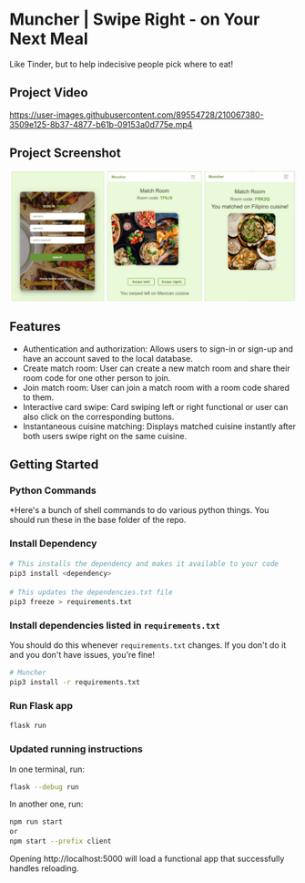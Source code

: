 # Muncher | Swipe Right - on Your Next Meal
Like Tinder, but to help indecisive people pick where to eat!

## Project Video
https://user-images.githubusercontent.com/89554728/210067380-3509e125-8b37-4877-b61b-09153a0d775e.mp4

## Project Screenshot
![sign-up, swipe, and match images](screenshot/set.png)

## Features
* Authentication and authorization: Allows users to sign-in or sign-up and have an account saved to the local database.
* Create match room: User can create a new match room and share their room code for one other person to join.
* Join match room: User can join a match room with a room code shared to them.
* Interactive card swipe: Card swiping left or right functional or user can also click on the corresponding buttons.
* Instantaneous cuisine matching: Displays matched cuisine instantly after both users swipe right on the same cuisine. 

## Getting Started
### Python Commands
*Here's a bunch of shell commands to do various python things. You should run these in the base folder of the repo.

### Install Dependency

```bash
# This installs the dependency and makes it available to your code
pip3 install <dependency>

# This updates the dependencies.txt file
pip3 freeze > requirements.txt
```

### Install dependencies listed in `requirements.txt`

You should do this whenever `requirements.txt` changes. If you don't do it and you don't have issues, you're fine!

```bash
# Muncher
pip3 install -r requirements.txt
```

### Run Flask app

```bash
flask run
```


### Updated running instructions

In one terminal, run:
```bash
flask --debug run
```

In another one, run:
```bash
npm run start
or
npm start --prefix client
```

Opening http://localhost:5000 will load a functional app that successfully handles reloading.
